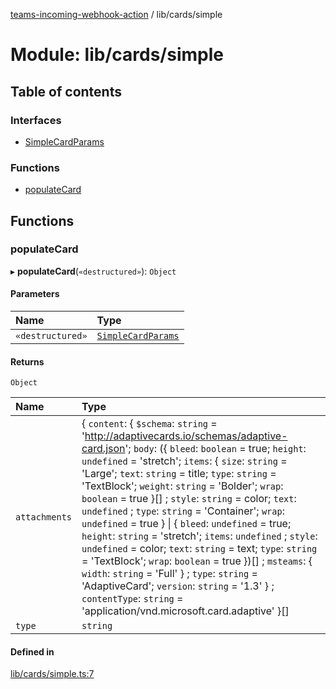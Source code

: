 [teams-incoming-webhook-action](../README.md) / lib/cards/simple

# Module: lib/cards/simple

## Table of contents

### Interfaces

- [SimpleCardParams](../interfaces/lib_cards_simple.SimpleCardParams.md)

### Functions

- [populateCard](lib_cards_simple.md#populatecard)

## Functions

### populateCard

▸ **populateCard**(`«destructured»`): `Object`

#### Parameters

| Name | Type |
| :------ | :------ |
| `«destructured»` | [`SimpleCardParams`](../interfaces/lib_cards_simple.SimpleCardParams.md) |

#### Returns

`Object`

| Name | Type |
| :------ | :------ |
| `attachments` | { `content`: { `$schema`: `string` = 'http://adaptivecards.io/schemas/adaptive-card.json'; `body`: ({ `bleed`: `boolean` = true; `height`: `undefined` = 'stretch'; `items`: { `size`: `string` = 'Large'; `text`: `string` = title; `type`: `string` = 'TextBlock'; `weight`: `string` = 'Bolder'; `wrap`: `boolean` = true }[] ; `style`: `string` = color; `text`: `undefined` ; `type`: `string` = 'Container'; `wrap`: `undefined` = true } \| { `bleed`: `undefined` = true; `height`: `string` = 'stretch'; `items`: `undefined` ; `style`: `undefined` = color; `text`: `string` = text; `type`: `string` = 'TextBlock'; `wrap`: `boolean` = true })[] ; `msteams`: { `width`: `string` = 'Full' } ; `type`: `string` = 'AdaptiveCard'; `version`: `string` = '1.3' } ; `contentType`: `string` = 'application/vnd.microsoft.card.adaptive' }[] |
| `type` | `string` |

#### Defined in

[lib/cards/simple.ts:7](https://github.com/mikesprague/teams-incoming-webhook-action/blob/c9992c9/src/lib/cards/simple.ts#L7)
